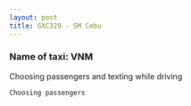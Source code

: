 ```yaml
---
layout: post
title: GXC329 - SM Cebu
---
```


### Name of taxi: VNM

Choosing passengers and texting while driving

```Choosing passengers```
